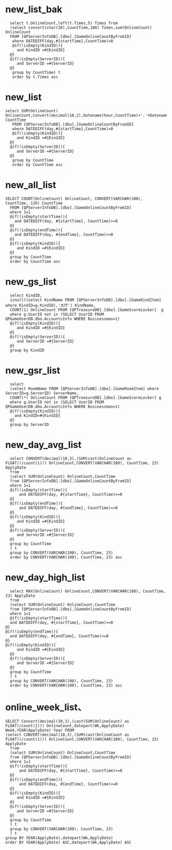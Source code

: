 new_list_bak
===
	  select t.OnlineCount,left(t.Times,5) Times from
	  (select convert(char(10),CountTime,108) Times,sum(OnlineCount) OnlineCount 
	  FROM [QPServerInfoDB].[dbo].[GameOnlineCountByFromID]
	   where DATEDIFF(day,#{startTime},CountTime)=0
	   @if(!isEmpty(KindID)){
		 and KindID =#{KindID}
	  @}
	  @if(!isEmpty(ServerID)){
		 and ServerID =#{ServerID}
	  @}
	   group by CountTime) t
	   order by t.Times asc

new_list
===
	select SUM(OnlineCount) OnlineCount,Convert(decimal(18,2),Datename(hour,CountTime)+'.'+Datename(minute,CountTime)) CountTime 
	   FROM [QPServerInfoDB].[dbo].[GameOnlineCountByFromID]
	   where DATEDIFF(day,#{startTime},CountTime)=0
	   @if(!isEmpty(KindID)){
		 and KindID =#{KindID}
	  @}
	  @if(!isEmpty(ServerID)){
		 and ServerID =#{ServerID}
	  @}
	   group by CountTime
	   order by CountTime asc

new_all_list
===
	SELECT COUNT(OnlineCount) OnlineCount, CONVERT(VARCHAR(100), CountTime, 120) CountTime
	  FROM [QPServerInfoDB].[dbo].[GameOnlineCountByFromID]
	  where 1=1
	  @if(!isEmpty(startTime)){
	  	and DATEDIFF(day, #{startTime}, CountTime)>=0
	  @}
	  @if(!isEmpty(endTime)){
	  	and DATEDIFF(day, #{endTime}, CountTime)<=0
	  @}
	  @if(!isEmpty(KindID)){
		 and KindID =#{KindID}
	  @}
	  group by CountTime
	  order by CountTime asc
	
new_gs_list
===
	  select KindID,
	  isnull((select KindName FROM [QPServerInfoDB].[dbo].[GameKindItem] where KindID=g.KindID),'大厅') KindName,
	  COUNT(1) OnlineCount FROM [QPTreasureDB].[dbo].[GameScoreLocker]  g
	  where g.UserID not in (SELECT UserID FROM QPGameUserDB.dbo.AccountsInfo WHERE Businessman=1)
	  @if(!isEmpty(KindID)){
		 and KindID =#{KindID}
	  @}
	  @if(!isEmpty(ServerID)){
		 and ServerID =#{ServerID}
	  @}
	  group by KindID

new_gsr_list
===
	  select
	  (select RoomName FROM [QPServerInfoDB].[dbo].[GameRoomItem] where ServerID=g.ServerID) ServerName,
	  COUNT(*) OnlineCount FROM [QPTreasureDB].[dbo].[GameScoreLocker] g
	  where g.UserID not in (SELECT UserID FROM QPGameUserDB.dbo.AccountsInfo WHERE Businessman=1)
	  @if(!isEmpty(KindID)){
	  	and KindID=#{KindID}
	  @}
	  group by ServerID

new_day_avg_list
===
	  select CONVERT(decimal(10,3),(SUM(cast(OnlineCount as FLOAT))/count(1))) OnlineCount,CONVERT(VARCHAR(100), CountTime, 23) ApplyDate
	  from
	  (select SUM(OnlineCount) OnlineCount,CountTime 
	  from [QPServerInfoDB].[dbo].[GameOnlineCountByFromID]
	  where 1=1
	  @if(!isEmpty(startTime)){
		  and DATEDIFF(day, #{startTime}, CountTime)>=0
	  @}
	  @if(!isEmpty(endTime)){
		  and DATEDIFF(day, #{endTime}, CountTime)<=0
	  @}
	  @if(!isEmpty(KindID)){
		 and KindID =#{KindID}
	  @}
	  @if(!isEmpty(ServerID)){
		 and ServerID =#{ServerID}
	  @}
	  group by CountTime
	  ) t
	  group by CONVERT(VARCHAR(100), CountTime, 23)
	  order by CONVERT(VARCHAR(100), CountTime, 23) asc

new_day_high_list
===
	  select MAX(OnlineCount) OnlineCount,CONVERT(VARCHAR(100), CountTime, 23) ApplyDate
	  from
	  (select SUM(OnlineCount) OnlineCount,CountTime 
	  from [QPServerInfoDB].[dbo].[GameOnlineCountByFromID]
	  where 1=1
	  @if(!isEmpty(startTime)){
	  and DATEDIFF(day, #{startTime}, CountTime)>=0
	@}
	@if(!isEmpty(endTime)){
	  and DATEDIFF(day, #{endTime}, CountTime)<=0
	@}
	@if(!isEmpty(KindID)){
		 and KindID =#{KindID}
	  @}
	  @if(!isEmpty(ServerID)){
		 and ServerID =#{ServerID}
	  @}
	  group by CountTime
	  ) t
	  group by CONVERT(VARCHAR(100), CountTime, 23)
	  order by CONVERT(VARCHAR(100), CountTime, 23) asc
	  
online_week_list、
===
	SELECT Convert(decimal(10,3),(cast(SUM(OnlineCount) as FLOAT)/count(1))) OnlineCount,datepart(Wk,ApplyDate) Week,YEAR(ApplyDate) Year FROM
	(select CONVERT(decimal(10,3),(SUM(cast(OnlineCount as FLOAT))/count(1))) OnlineCount,CONVERT(VARCHAR(100), CountTime, 23) ApplyDate
	  from
	  (select SUM(OnlineCount) OnlineCount,CountTime 
	  from [QPServerInfoDB].[dbo].[GameOnlineCountByFromID]
	  where 1=1
	  @if(!isEmpty(startTime)){
		  and DATEDIFF(day, #{startTime}, CountTime)>=0
	  @}
	  @if(!isEmpty(endTime)){
		  and DATEDIFF(day, #{endTime}, CountTime)<=0
	  @}
	  @if(!isEmpty(KindID)){
		 and KindID =#{KindID}
	  @}
	  @if(!isEmpty(ServerID)){
		 and ServerID =#{ServerID}
	  @}
	  group by CountTime
	  ) t
	  group by CONVERT(VARCHAR(100), CountTime, 23)
	  ) t
	group BY YEAR(ApplyDate),datepart(Wk,ApplyDate)
	order BY YEAR(ApplyDate) ASC,datepart(Wk,ApplyDate) ASC